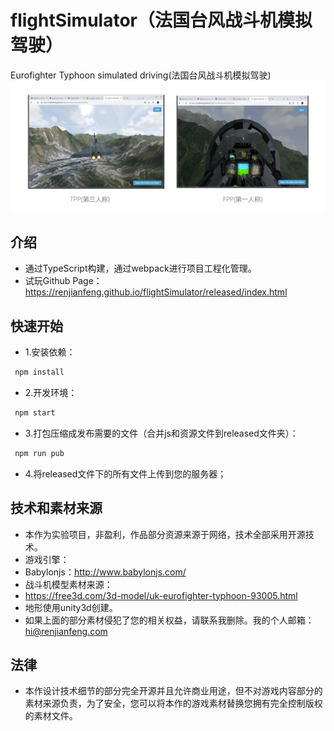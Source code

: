 # flightSimulator（法国台风战斗机模拟驾驶）
Eurofighter Typhoon simulated driving(法国台风战斗机模拟驾驶)
![Alt text](/src/Resource/gameScene/images/ui/titlle.png)
## 介绍
* 通过TypeScript构建，通过webpack进行项目工程化管理。
* 试玩Github Page：https://renjianfeng.github.io/flightSimulator/released/index.html
## 快速开始
* 1.安装依赖：
```javascript  
 npm install
```
* 2.开发环境：
```javascript  
 npm start
```
* 3.打包压缩成发布需要的文件（合并js和资源文件到released文件夹）：
```javascript  
 npm run pub
```
* 4.将released文件下的所有文件上传到您的服务器；
## 技术和素材来源
* 本作为实验项目，非盈利，作品部分资源来源于网络，技术全部采用开源技术。
* 游戏引擎：
* Babylonjs：http://www.babylonjs.com/
* 战斗机模型素材来源：
* https://free3d.com/3d-model/uk-eurofighter-typhoon-93005.html
* 地形使用unity3d创建。
* 如果上面的部分素材侵犯了您的相关权益，请联系我删除。我的个人邮箱：hi@renjianfeng.com

## 法律
* 本作设计技术细节的部分完全开源并且允许商业用途，但不对游戏内容部分的素材来源负责，为了安全，您可以将本作的游戏素材替换您拥有完全控制版权的素材文件。



